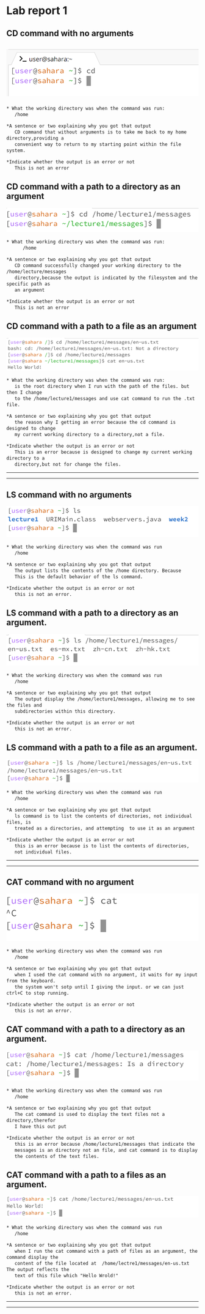 # Lab report 1
## CD command with no arguments
![Image](cse15l_week1_report/cd_no_command.png)
---
```
* What the working directory was when the command was run:
   /home
```
```
*A sentence or two explaining why you got that output 
   CD command that without arguments is to take me back to my home directory,providing a
   convenient way to return to my starting point within the file system.
```
```
*Indicate whether the output is an error or not
   This is not an error
```
## CD command with a path to a directory as an argument
![Image](cse15l_week1_report/cd_with_dir.png)
```
* What the working directory was when the command was run:
      /home
```
```
*A sentence or two explaining why you got that output 
   CD command successfully changed your working directory to the /home/lecture/messages
   directory,because the output is indicated by the filesystem and the specific path as
   an argument
```
```
*Indicate whether the output is an error or not
   This is not an error
```
## CD command with a path to a file as an argument
![Image](cse15l_week1_report/cd_with_file.png)
```
* What the working directory was when the command was run:
   is the root directory when I run with the path of the files. but then I change
   to the /home/lecture1/messages and use cat command to run the .txt file.
```
```
*A sentence or two explaining why you got that output 
   the reason why I getting an error because the cd command is designed to change
   my current working directory to a directory,not a file.
```
```
*Indicate whether the output is an error or not
   This is an error because is designed to change my current working directory to a
   directory,but not for change the files.
```
---
---
## LS command with no arguments
![Image](cse15l_week1_report/ls_no_argument.png)
```
* What the working directory was when the command was run
   /home
```
```
*A sentence or two explaining why you got that output 
   The output lists the contents of the /home directory. Because
   This is the default behavior of the ls command.
```
```
*Indicate whether the output is an error or not
   this is not an error.
```
## LS command with a path to a directory as an argument.
![Image](cse15l_week1_report/ls_with_dir.png)
```
* What the working directory was when the command was run
   /home
```
```
*A sentence or two explaining why you got that output 
   The output display the /home/lecture1/messages, allowing me to see the files and
   subdirectories within this directory. 
```
```
*Indicate whether the output is an error or not
   this is not an error.
```
## LS command with a path to a file as an argument.
![Image](cse15l_week1_report/ls_with_files.png)
```
* What the working directory was when the command was run
   /home
```
```
*A sentence or two explaining why you got that output 
   ls command is to list the contents of directories, not individual files, is
   treated as a directories, and attempting  to use it as an argument
```
```
*Indicate whether the output is an error or not
   this is an error because is to list the contents of directories,
   not individual files.
```
---
---
## CAT command with no argument
![Image](cse15l_week1_report/cat_with_no_argument.png)
```
* What the working directory was when the command was run
   /home
```
```
*A sentence or two explaining why you got that output 
   when I used the cat command with no argument, it waits for my input from the keyboard.
   the system won't sotp until I giving the input. or we can just ctrl+C to stop running.
```
```
*Indicate whether the output is an error or not
   this is not an error.
```

## CAT command with a path to a directory as an argument.
![Image](cse15l_week1_report/cat_with_dir.png)
```
* What the working directory was when the command was run
   /home
```
```
*A sentence or two explaining why you got that output 
   The cat command is used to display the text files not a directory,therefor
   I have this out put
```
```
*Indicate whether the output is an error or not
   this is an error because /home/lecture1/messages that indicate the
   messages is an directory not an file, and cat command is to display
   the contents of the text files.
```
## CAT command with a path to a files as an argument.
![Image](cse15l_week1_report/cat_with_files.png)
```
* What the working directory was when the command was run
   /home
```
```
*A sentence or two explaining why you got that output 
   when I run the cat command with a path of files as an argument, the command display the
   content of the file located at  /home/lectre1/messages/en-us.txt The output reflects the
   text of this file which "Hello Wrold!"
```
```
*Indicate whether the output is an error or not
   this is not an error.
```
---
---

